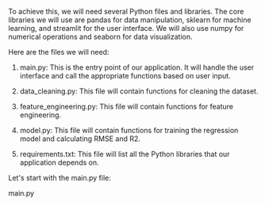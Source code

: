 To achieve this, we will need several Python files and libraries. The core libraries we will use are pandas for data manipulation, sklearn for machine learning, and streamlit for the user interface. We will also use numpy for numerical operations and seaborn for data visualization.

Here are the files we will need:

1. main.py: This is the entry point of our application. It will handle the user interface and call the appropriate functions based on user input.

2. data_cleaning.py: This file will contain functions for cleaning the dataset.

3. feature_engineering.py: This file will contain functions for feature engineering.

4. model.py: This file will contain functions for training the regression model and calculating RMSE and R2.

5. requirements.txt: This file will list all the Python libraries that our application depends on.

Let's start with the main.py file:

main.py
